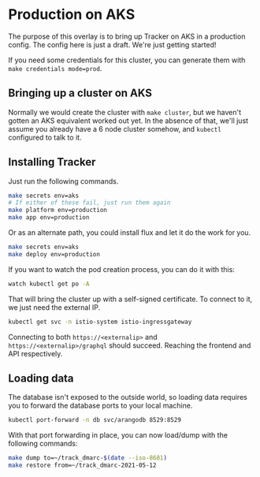 # Production on AKS

The purpose of this overlay is to bring up Tracker on AKS in a production config. The config here is just a draft. We're just getting started!

If you need some credentials for this cluster, you can generate them with `make credentials mode=prod`.

## Bringing up a cluster on AKS

Normally we would create the cluster with `make cluster`, but we haven't gotten an AKS equivalent worked out yet. In the absence of that, we'll just assume you already have a 6 node cluster somehow, and `kubectl` configured to talk to it.

## Installing Tracker

Just run the following commands.

```sh
make secrets env=aks
# If either of these fail, just run them again
make platform env=production
make app env=production
```
Or as an alternate path, you could install flux and let it do the work for you.

```sh
make secrets env=aks
make deploy env=production
```

If you want to watch the pod creation process, you can do it with this:

```sh
watch kubectl get po -A
```

That will bring the cluster up with a self-signed certificate. To connect to it, we just need the external IP.

```sh
kubectl get svc -n istio-system istio-ingressgateway
```

Connecting to both `https://<externalip>` and `https://<externalip>/graphql` should succeed. Reaching the frontend and API respectively.

## Loading data

The database isn't exposed to the outside world, so loading data requires you to forward the database ports to your local machine.

```sh
kubectl port-forward -n db svc/arangodb 8529:8529
```

With that port forwarding in place, you can now load/dump with the following commands:

```sh
make dump to=~/track_dmarc-$(date --iso-8601)
make restore from=~/track_dmarc-2021-05-12
```
